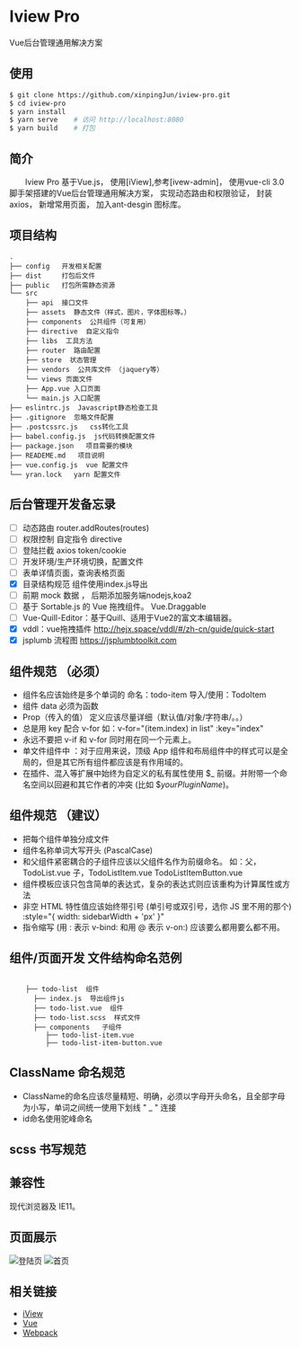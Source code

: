 
# Iview Pro
 Vue后台管理通用解决方案
## 使用
```bash
$ git clone https://github.com/xinpingJun/iview-pro.git
$ cd iview-pro
$ yarn install
$ yarn serve    # 访问 http://localhost:8080
$ yarn build    # 打包  

```

## 简介
&emsp;&emsp;Iview Pro
  基于Vue.js，
  使用[iView],参考[ivew-admin]，
  使用vue-cli 3.0 脚手架搭建的Vue后台管理通用解决方案，
  实现动态路由和权限验证，
  封装axios，
  新增常用页面，
  加入ant-desgin 图标库。

## 项目结构
```shell
.
├── config   开发相关配置
├── dist     打包后文件
├── public   打包所需静态资源
└── src
    ├── api  接口文件
    ├── assets  静态文件（样式，图片，字体图标等。）
    ├── components  公共组件（可复用）
    ├── directive  自定义指令
    ├── libs  工具方法
    ├── router  路由配置
    ├── store  状态管理
    ├── vendors  公共库文件 （jaquery等）
    └── views 页面文件
    ├── App.vue 入口页面
    └── main.js 入口配置
├── eslintrc.js  Javascript静态检查工具
├── .gitignore  忽略文件配置
├── .postcssrc.js   css转化工具
├── babel.config.js  js代码转换配置文件
├── package.json   项目需要的模块
├── READEME.md   项目说明
├── vue.config.js  vue 配置文件
└── yran.lock   yarn 配置文件

```


##  后台管理开发备忘录
- [ ]   动态路由  router.addRoutes(routes)
- [ ]   权限控制  自定指令 directive
- [ ]   登陆拦截  axios  token/cookie
- [ ]   开发环境/生产环境切换，配置文件
- [ ]   表单详情页面，查询表格页面
- [x]   目录结构规范 组件使用index.js导出
- [ ]   前期 mock 数据 ， 后期添加服务端nodejs,koa2
- [ ]   基于 Sortable.js 的 Vue 拖拽组件。 Vue.Draggable
- [ ]   Vue-Quill-Editor：基于Quill、适用于Vue2的富文本编辑器。
- [x]   vddl：vue拖拽插件 http://hejx.space/vddl/#/zh-cn/guide/quick-start
- [x]   jsplumb 流程图 https://jsplumbtoolkit.com

## 组件规范 （必须）
  - 组件名应该始终是多个单词的  命名：todo-item  导入/使用：TodoItem  
  - 组件 data 必须为函数
  - Prop（传入的值） 定义应该尽量详细（默认值/对象/字符串/。。）
  - 总是用 key 配合 v-for  如：v-for="(item.index) in list"  :key="index"
  - 永远不要把 v-if 和 v-for 同时用在同一个元素上。
  - 单文件组件中 ：对于应用来说，顶级 App 组件和布局组件中的样式可以是全局的，但是其它所有组件都应该是有作用域的。
  - 在插件、混入等扩展中始终为自定义的私有属性使用 $_ 前缀。并附带一个命名空间以回避和其它作者的冲突 (比如 $_yourPluginName_)。

## 组件规范 （建议）
  - 把每个组件单独分成文件
  - 组件名称单词大写开头 (PascalCase)
  - 和父组件紧密耦合的子组件应该以父组件名作为前缀命名。 如：父，TodoList.vue  子，TodoListItem.vue TodoListItemButton.vue
  - 组件模板应该只包含简单的表达式，复杂的表达式则应该重构为计算属性或方法
  - 非空 HTML 特性值应该始终带引号 (单引号或双引号，选你 JS 里不用的那个) :style="{ width: sidebarWidth + 'px' }"
  - 指令缩写 (用 : 表示 v-bind: 和用 @ 表示 v-on:) 应该要么都用要么都不用。

## 组件/页面开发 文件结构命名范例

 ```shell

     ├── todo-list  组件
       ├── index.js  导出组件js
       ├── todo-list.vue  组件
       ├── todo-list.scss  样式文件
       ├── components   子组件
          ├── todo-list-item.vue
          ├── todo-list-item-button.vue

 ```
## ClassName 命名规范
  -  ClassName的命名应该尽量精短、明确，必须以字母开头命名，且全部字母为小写，单词之间统一使用下划线 " _ " 连接
  -  id命名使用驼峰命名
## scss 书写规范

## 兼容性

现代浏览器及 IE11。

## 页面展示
![登陆页](https://github.com/xinpingJun/iview-pro/blob/master/static/image2.png)
![首页](https://github.com/xinpingJun/iview-pro/blob/master/static/image.png)

## 相关链接
- [iView](https://github.com/iview/iview)
- [Vue](https://github.com/vuejs/vue)
- [Webpack](https://github.com/webpack/webpack)
